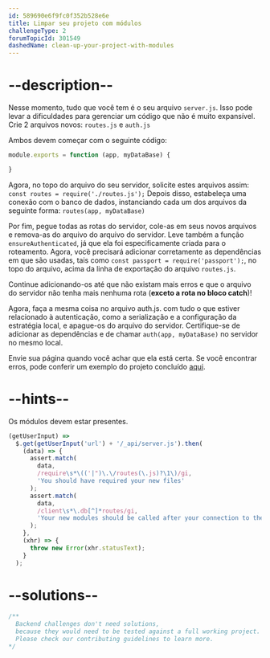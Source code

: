 ```yaml
---
id: 589690e6f9fc0f352b528e6e
title: Limpar seu projeto com módulos
challengeType: 2
forumTopicId: 301549
dashedName: clean-up-your-project-with-modules
---
```


# --description--

Nesse momento, tudo que você tem é o seu arquivo `server.js`. Isso pode levar a dificuldades para gerenciar um código que não é muito expansível. Crie 2 arquivos novos: `routes.js` e `auth.js`

Ambos devem começar com o seguinte código:

```js
module.exports = function (app, myDataBase) {

}
```

Agora, no topo do arquivo do seu servidor, solicite estes arquivos assim: `const routes = require('./routes.js');` Depois disso, estabeleça uma conexão com o banco de dados, instanciando cada um dos arquivos da seguinte forma: `routes(app, myDataBase)`

Por fim, pegue todas as rotas do servidor, cole-as em seus novos arquivos e remova-as do arquivo do arquivo do servidor. Leve também a função `ensureAuthenticated`, já que ela foi especificamente criada para o roteamento. Agora, você precisará adicionar corretamente as dependências em que são usadas, tais como `const passport = require('passport');`, no topo do arquivo, acima da linha de exportação do arquivo `routes.js`.

Continue adicionando-os até que não existam mais erros e que o arquivo do servidor não tenha mais nenhuma rota (**exceto a rota no bloco catch**)!

Agora, faça a mesma coisa no arquivo auth.js. com tudo o que estiver relacionado à autenticação, como a serialização e a configuração da estratégia local, e apague-os do arquivo do servidor. Certifique-se de adicionar as dependências e de chamar `auth(app, myDataBase)` no servidor no mesmo local.

Envie sua página quando você achar que ela está certa. Se você encontrar erros, pode conferir um exemplo do projeto concluído [aqui](https://gist.github.com/camperbot/2d06ac5c7d850d8cf073d2c2c794cc92).

# --hints--

Os módulos devem estar presentes.

```js
(getUserInput) =>
  $.get(getUserInput('url') + '/_api/server.js').then(
    (data) => {
      assert.match(
        data,
        /require\s*\(('|")\.\/routes(\.js)?\1\)/gi,
        'You should have required your new files'
      );
      assert.match(
        data,
        /client\s*\.db[^]*routes/gi,
        'Your new modules should be called after your connection to the database'
      );
    },
    (xhr) => {
      throw new Error(xhr.statusText);
    }
  );
```

# --solutions--

```js
/**
  Backend challenges don't need solutions, 
  because they would need to be tested against a full working project. 
  Please check our contributing guidelines to learn more.
*/
```
